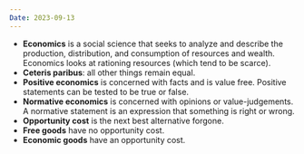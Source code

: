 ```yaml
---
Date: 2023-09-13
---
```


* **Economics** is a social science that seeks to analyze and describe the production, distribution, and consumption of resources and wealth. Economics looks at rationing resources (which tend to be scarce).
* **Ceteris paribus**: all other things remain equal.
* **Positive economics** is concerned with facts and is value free. Positive statements can be tested to be true or false.
* **Normative economics** is concerned with opinions or value-judgements. A normative statement is an expression that something is right or wrong.
* **Opportunity cost** is the next best alternative forgone.
* **Free goods** have no opportunity cost.
* **Economic goods** have an opportunity cost.